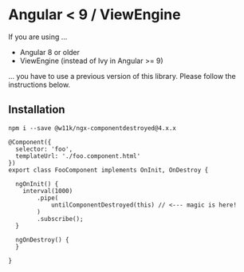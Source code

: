 
# Angular < 9 / ViewEngine

If you are using ...
 - Angular 8 or older
 - ViewEngine (instead of Ivy in Angular >= 9) 

... you have to use a previous version of this library. Please follow the instructions below.

## Installation

```
npm i --save @w11k/ngx-componentdestroyed@4.x.x
```

```
@Component({
  selector: 'foo',
  templateUrl: './foo.component.html'
})
export class FooComponent implements OnInit, OnDestroy {

  ngOnInit() {
    interval(1000)
        .pipe(
            untilComponentDestroyed(this) // <--- magic is here!
        )
        .subscribe();
  }

  ngOnDestroy() {
  }
  
}
```

